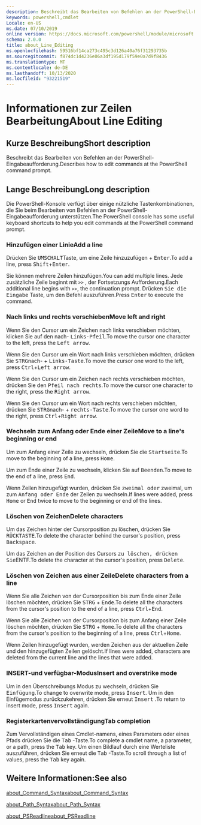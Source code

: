 ```yaml
---
description: Beschreibt das Bearbeiten von Befehlen an der PowerShell-Eingabeaufforderung.
keywords: powershell,cmdlet
Locale: en-US
ms.date: 07/10/2019
online version: https://docs.microsoft.com/powershell/module/microsoft.powershell.core/about/about_line_editing?view=powershell-6&WT.mc_id=ps-gethelp
schema: 2.0.0
title: about_Line_Editing
ms.openlocfilehash: 59516bf14ca273c495c3d126a40a76f31293735b
ms.sourcegitcommit: f874dc1d4236e06a3df195d179f59e0a7d9f8436
ms.translationtype: MT
ms.contentlocale: de-DE
ms.lasthandoff: 10/13/2020
ms.locfileid: "93221519"
---
```

# <a name="about-line-editing"></a><span data-ttu-id="4228e-104">Informationen zur Zeilen Bearbeitung</span><span class="sxs-lookup"><span data-stu-id="4228e-104">About Line Editing</span></span>

## <a name="short-description"></a><span data-ttu-id="4228e-105">Kurze Beschreibung</span><span class="sxs-lookup"><span data-stu-id="4228e-105">Short description</span></span>

<span data-ttu-id="4228e-106">Beschreibt das Bearbeiten von Befehlen an der PowerShell-Eingabeaufforderung.</span><span class="sxs-lookup"><span data-stu-id="4228e-106">Describes how to edit commands at the PowerShell command prompt.</span></span>

## <a name="long-description"></a><span data-ttu-id="4228e-107">Lange Beschreibung</span><span class="sxs-lookup"><span data-stu-id="4228e-107">Long description</span></span>

<span data-ttu-id="4228e-108">Die PowerShell-Konsole verfügt über einige nützliche Tastenkombinationen, die Sie beim Bearbeiten von Befehlen an der PowerShell-Eingabeaufforderung unterstützen.</span><span class="sxs-lookup"><span data-stu-id="4228e-108">The PowerShell console has some useful keyboard shortcuts to help you edit commands at the PowerShell command prompt.</span></span>

### <a name="add-a-line"></a><span data-ttu-id="4228e-109">Hinzufügen einer Linie</span><span class="sxs-lookup"><span data-stu-id="4228e-109">Add a line</span></span>

<span data-ttu-id="4228e-110">Drücken Sie <kbd>UMSCHALT</kbd>Taste, um eine Zeile hinzuzufügen + <kbd>Enter</kbd>.</span><span class="sxs-lookup"><span data-stu-id="4228e-110">To add a line, press <kbd>Shift</kbd>+<kbd>Enter</kbd>.</span></span>

<span data-ttu-id="4228e-111">Sie können mehrere Zeilen hinzufügen.</span><span class="sxs-lookup"><span data-stu-id="4228e-111">You can add multiple lines.</span></span> <span data-ttu-id="4228e-112">Jede zusätzliche Zeile beginnt mit `>>` , der Fortsetzungs Aufforderung.</span><span class="sxs-lookup"><span data-stu-id="4228e-112">Each additional line begins with `>>`, the continuation prompt.</span></span> <span data-ttu-id="4228e-113">Drücken <kbd>Sie die Eingabe</kbd> Taste, um den Befehl auszuführen.</span><span class="sxs-lookup"><span data-stu-id="4228e-113">Press <kbd>Enter</kbd> to execute the command.</span></span>

### <a name="move-left-and-right"></a><span data-ttu-id="4228e-114">Nach links und rechts verschieben</span><span class="sxs-lookup"><span data-stu-id="4228e-114">Move left and right</span></span>

<span data-ttu-id="4228e-115">Wenn Sie den Cursor um ein Zeichen nach links verschieben möchten, klicken Sie auf den nach- <kbd>Links-Pfeil</kbd>.</span><span class="sxs-lookup"><span data-stu-id="4228e-115">To move the cursor one character to the left, press the <kbd>Left arrow</kbd>.</span></span>

<span data-ttu-id="4228e-116">Wenn Sie den Cursor um ein Wort nach links verschieben möchten, drücken Sie <kbd>STRG</kbd>nach- + <kbd>Links-Taste</kbd>.</span><span class="sxs-lookup"><span data-stu-id="4228e-116">To move the cursor one word to the left, press <kbd>Ctrl</kbd>+<kbd>Left arrow</kbd>.</span></span>

<span data-ttu-id="4228e-117">Wenn Sie den Cursor um ein Zeichen nach rechts verschieben möchten, drücken Sie den <kbd>Pfeil nach rechts</kbd>.</span><span class="sxs-lookup"><span data-stu-id="4228e-117">To move the cursor one character to the right, press the <kbd>Right arrow</kbd>.</span></span>

<span data-ttu-id="4228e-118">Wenn Sie den Cursor um ein Wort nach rechts verschieben möchten, drücken Sie <kbd>STRG</kbd>nach- + <kbd>rechts-Taste</kbd>.</span><span class="sxs-lookup"><span data-stu-id="4228e-118">To move the cursor one word to the right, press <kbd>Ctrl</kbd>+<kbd>Right arrow</kbd>.</span></span>

### <a name="move-to-a-lines-beginning-or-end"></a><span data-ttu-id="4228e-119">Wechseln zum Anfang oder Ende einer Zeile</span><span class="sxs-lookup"><span data-stu-id="4228e-119">Move to a line's beginning or end</span></span>

<span data-ttu-id="4228e-120">Um zum Anfang einer Zeile zu wechseln, drücken Sie die <kbd>Startseite</kbd>.</span><span class="sxs-lookup"><span data-stu-id="4228e-120">To move to the beginning of a line, press <kbd>Home</kbd>.</span></span>

<span data-ttu-id="4228e-121">Um zum Ende einer Zeile zu wechseln, klicken Sie auf <kbd>Beenden</kbd>.</span><span class="sxs-lookup"><span data-stu-id="4228e-121">To move to the end of a line, press <kbd>End</kbd>.</span></span>

<span data-ttu-id="4228e-122">Wenn Zeilen hinzugefügt wurden, drücken Sie <kbd>zweimal oder</kbd> zweimal, um zum <kbd>Anfang oder Ende</kbd> der Zeilen zu wechseln.</span><span class="sxs-lookup"><span data-stu-id="4228e-122">If lines were added, press <kbd>Home</kbd> or <kbd>End</kbd> twice to move to the beginning or end of the lines.</span></span>

### <a name="delete-characters"></a><span data-ttu-id="4228e-123">Löschen von Zeichen</span><span class="sxs-lookup"><span data-stu-id="4228e-123">Delete characters</span></span>

<span data-ttu-id="4228e-124">Um das Zeichen hinter der Cursorposition zu löschen, drücken Sie <kbd>RÜCKTASTE</kbd>.</span><span class="sxs-lookup"><span data-stu-id="4228e-124">To delete the character behind the cursor's position, press <kbd>Backspace</kbd>.</span></span>

<span data-ttu-id="4228e-125">Um das Zeichen an der Position des Cursors <kbd>zu löschen, drücken Sie</kbd>ENTF.</span><span class="sxs-lookup"><span data-stu-id="4228e-125">To delete the character at the cursor's position, press <kbd>Delete</kbd>.</span></span>

### <a name="delete-characters-from-a-line"></a><span data-ttu-id="4228e-126">Löschen von Zeichen aus einer Zeile</span><span class="sxs-lookup"><span data-stu-id="4228e-126">Delete characters from a line</span></span>

<span data-ttu-id="4228e-127">Wenn Sie alle Zeichen von der Cursorposition bis zum Ende einer Zeile löschen möchten, drücken Sie <kbd>STRG</kbd> + <kbd>Ende</kbd>.</span><span class="sxs-lookup"><span data-stu-id="4228e-127">To delete all the characters from the cursor's position to the end of a line, press <kbd>Ctrl</kbd>+<kbd>End</kbd>.</span></span>

<span data-ttu-id="4228e-128">Wenn Sie alle Zeichen von der Cursorposition bis zum Anfang einer Zeile löschen möchten, drücken Sie <kbd>STRG</kbd> + <kbd>Home</kbd>.</span><span class="sxs-lookup"><span data-stu-id="4228e-128">To delete all the characters from the cursor's position to the beginning of a line, press <kbd>Ctrl</kbd>+<kbd>Home</kbd>.</span></span>

<span data-ttu-id="4228e-129">Wenn Zeilen hinzugefügt wurden, werden Zeichen aus der aktuellen Zeile und den hinzugefügten Zeilen gelöscht.</span><span class="sxs-lookup"><span data-stu-id="4228e-129">If lines were added, characters are deleted from the current line and the lines that were added.</span></span>

### <a name="insert-and-overstrike-mode"></a><span data-ttu-id="4228e-130">INSERT-und verfügbar-Modus</span><span class="sxs-lookup"><span data-stu-id="4228e-130">Insert and overstrike mode</span></span>

<span data-ttu-id="4228e-131">Um in den Überschreibungs Modus zu wechseln, drücken Sie <kbd>Einfügung</kbd>.</span><span class="sxs-lookup"><span data-stu-id="4228e-131">To change to overwrite mode, press <kbd>Insert</kbd>.</span></span> <span data-ttu-id="4228e-132">Um in den Einfügemodus zurückzukehren, drücken Sie erneut <kbd>Insert</kbd> .</span><span class="sxs-lookup"><span data-stu-id="4228e-132">To return to insert mode, press <kbd>Insert</kbd> again.</span></span>

### <a name="tab-completion"></a><span data-ttu-id="4228e-133">Registerkartenvervollständigung</span><span class="sxs-lookup"><span data-stu-id="4228e-133">Tab completion</span></span>

<span data-ttu-id="4228e-134">Zum Vervollständigen eines Cmdlet-namens, eines Parameters oder eines Pfads drücken Sie die <kbd>Tab</kbd> -Taste.</span><span class="sxs-lookup"><span data-stu-id="4228e-134">To complete a cmdlet name, a parameter, or a path, press the <kbd>Tab</kbd> key.</span></span> <span data-ttu-id="4228e-135">Um einen Bildlauf durch eine Werteliste auszuführen, drücken Sie erneut die <kbd>Tab</kbd> -Taste.</span><span class="sxs-lookup"><span data-stu-id="4228e-135">To scroll through a list of values, press the <kbd>Tab</kbd> key again.</span></span>

## <a name="see-also"></a><span data-ttu-id="4228e-136">Weitere Informationen:</span><span class="sxs-lookup"><span data-stu-id="4228e-136">See also</span></span>

[<span data-ttu-id="4228e-137">about_Command_Syntax</span><span class="sxs-lookup"><span data-stu-id="4228e-137">about_Command_Syntax</span></span>](about_Command_Syntax.md)

[<span data-ttu-id="4228e-138">about_Path_Syntax</span><span class="sxs-lookup"><span data-stu-id="4228e-138">about_Path_Syntax</span></span>](about_Path_Syntax.md)

[<span data-ttu-id="4228e-139">about_PSReadline</span><span class="sxs-lookup"><span data-stu-id="4228e-139">about_PSReadline</span></span>](../../PSReadline/About/about_PSReadline.md)
